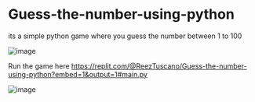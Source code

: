 # Guess-the-number-using-python
its a simple python game where you guess the number between 1 to 100 


![image](https://user-images.githubusercontent.com/100014146/173225345-5bdbf8ba-ce81-4bfa-a595-9c5b251b49c6.png)

Run the game here
https://replit.com/@ReezTuscano/Guess-the-number-using-python?embed=1&output=1#main.py


![image](https://user-images.githubusercontent.com/100014146/173225383-0fcdaf37-5451-4aa3-a390-6be3bcd24e25.png)

